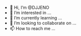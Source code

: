 - 👋 Hi, I’m @DJJENO
- 👀 I’m interested in ...
- 🌱 I’m currently learning ...
- 💞️ I’m looking to collaborate on ...
- 📫 How to reach me ...

<!---
DJJENO/DJJENO is a ✨ special ✨ repository because its `README.md` (this file) appears on your GitHub profile.
You can click the Preview link to take a look at your changes.
--->
